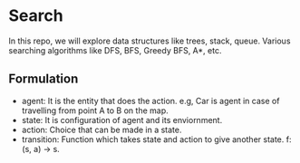 # Search

In this repo, we will explore data structures like trees, stack, queue.
Various searching algorithms like DFS, BFS, Greedy BFS, A*, etc.

## Formulation

* agent: It is the entity that does the action. e.g, Car is agent in case of travelling from point A to B on the map.
* state: It is configuration of agent and its enviornment.
* action: Choice that can be made in a state.
* transition: Function which takes state and action to give another state. f: (s, a) -> s.  
